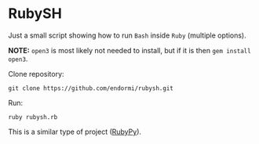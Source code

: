 # RubySH

Just a small script showing how to run `Bash` inside `Ruby` (multiple options).

**NOTE:** `open3` is most likely not needed to install, but if it is then `gem install open3`.

Clone repository:

```
git clone https://github.com/endormi/rubysh.git
```

Run:

```
ruby rubysh.rb
```

This is a similar type of project ([RubyPy](https://github.com/endormi/rubypy)).
